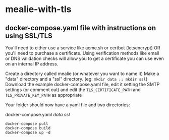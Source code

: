 # mealie-with-tls
## docker-compose.yaml file with instructions on using SSL/TLS


You'll need to either use a service like acme.sh or certbot (letsencrypt) OR you'll need to purchase a certificate.
Using verification methods like email or DNS validation checks will allow you to get a certificate you can use even on an internal IP address.

Create a directory called mealie (or whatever you want to name it)
Make a "data" directory and a "ssl" directory. (eg: `mkdir data ;; mkdir ssl`)
Download the example docker-compose.yaml file, edit it setting the SMTP settings (or comment out) and edit the `TLS_CERTIFICATE_PATH` and `TLS_PRIVATE_KEY_PATH` as appropriate

Your folder should now have a yaml file and two directories:

docker-compose.yaml
*data*
*ssl*

```
docker-compose pull
docker-compose build
docker-compose up -d
```
